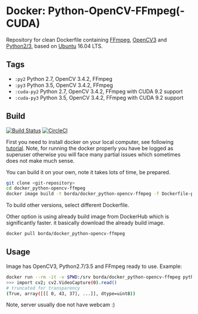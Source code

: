 # Docker: Python-OpenCV-FFmpeg(-CUDA)

Repository for clean Dockerfile containing [FFmpeg](https://www.ffmpeg.org/), [OpenCV3](https://opencv.org/) and [Python2/3](https://www.python.org/), based on [Ubuntu](https://www.ubuntu.com/) 16.04 LTS.


## Tags

* `:py2` Python 2.7, OpenCV 3.4.2, FFmpeg  
* `:py3` Python 3.5, OpenCV 3.4.2, FFmpeg  
* `:cuda-py2` Python 2.7, OpenCV 3.4.2, FFmpeg with CUDA 9.2 support  
* `:cuda-py3` Python 3.5, OpenCV 3.4.2, FFmpeg with CUDA 9.2 support  


## Build

[![Build Status](https://travis-ci.org/Borda/docker_python-opencv-ffmpeg.svg?branch=master)](https://travis-ci.org/Borda/docker_python-opencv-ffmpeg)
[![CircleCI](https://circleci.com/gh/Borda/docker_python-opencv-ffmpeg/tree/master.svg?style=svg)](https://circleci.com/gh/Borda/docker_python-opencv-ffmpeg/tree/master)

First you need to install docker on your local computer, see following [tutorial](https://docs.docker.com/install/linux/docker-ce/ubuntu/#set-up-the-repository). Note, for running the docker properly you have be logged as superuser otherwise you will face many partial issues which sometimes does not make much sense.

You can build it on your own, note it takes lots of time, be prepared.
``` bash
git clone <git-repository>
cd docker_python-opencv-ffmpeg
docker image build -t borda/docker_python-opencv-ffmpeg -f Dockerfile-py2 .
```
To build other versions, select different Dockerfile.

Other option is using already build image from DockerHub which is significantly faster. it basically download the already build image.
``` bash
docker pull borda/docker_python-opencv-ffmpeg
```


## Usage

Image has OpenCV3, Python2.7/3.5 and FFmpeg ready to use. Example:

``` bash
docker run --rm -it -v $PWD:/srv borda/docker_python-opencv-ffmpeg python
>>> import cv2; cv2.VideoCapture(0).read()
# truncated for transparency
(True, array([[[ 0, 43, 37], ...]], dtype=uint8))
```

Note, server usually doe not have webcam :)
